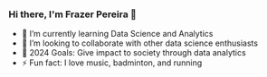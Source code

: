 ### Hi there, I'm Frazer Pereira 👋

- 🌱 I’m currently learning Data Science and Analytics 
- 👯 I’m looking to collaborate with other data science enthusiasts
- 🥅 2024 Goals: Give impact to society through data analytics
- ⚡ Fun fact: I love music, badminton, and running
